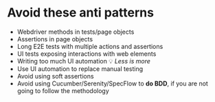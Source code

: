 # Avoid these anti patterns

- Webdriver methods in tests/page objects
- Assertions in page objects
- Long E2E tests with multiple actions and assertions
- UI tests exposing interactions with web elements
- Writing too much UI automation 💡 _Less is more_
- Use UI automation to replace manual testing
- Avoid using soft assertions
- Avoid using Cucumber/Serenity/SpecFlow to **do BDD**, if you are not going to follow the
  methodology
